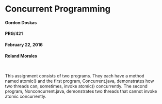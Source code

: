 # Concurrent Programming
#### Gordon Doskas
#### PRG/421
#### February 22, 2016
#### Roland Morales
&nbsp;

This assignment consists of two programs. They each have a method named atomic() and the first program, Concurrent.java, demonstrates how two threads can, sometimes, invoke atomic() concurrently. The second program, Nonconcurrent.java, demonstrates two threads that cannot invoke atomic concurrently.
